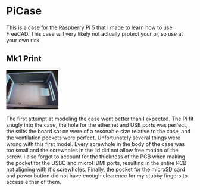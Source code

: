 # PiCase

This is a case for the Raspberry Pi 5 that I made to learn how to use FreeCAD. This case will very likely not actually protect your pi, so use at your own risk.

## Mk1 Print

<img src="/img/mk1/mk1-inside.jpg" alt="drawing" width=140>

The first attempt at modeling the case went better than I expected. The Pi fit snugly into the case, the hole for the ethernet and USB ports was perfect, the stilts the board sat on were of a resonable size relative to the case, and the ventilation pockets were perfect. Unfortunately several 
things were wrong with this first model. Every screwhole in the body of the case was too small and the screwholes in the lid did not allow free motion of the screw. I also forgot to account for the thickness of the PCB when making the pocket for the USBC and microHDMI ports, resulting in the 
entire PCB not aligning with it's screwholes. Finally, the pocket for the microSD card and power button did not have enough clearence for my stubby fingers to access either of them.
